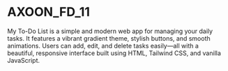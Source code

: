 # AXOON_FD_11
My To-Do List is a simple and modern web app for managing your daily tasks. It features a vibrant gradient theme, stylish buttons, and smooth animations. Users can add, edit, and delete tasks easily—all with a beautiful, responsive interface built using HTML, Tailwind CSS, and vanilla JavaScript.
